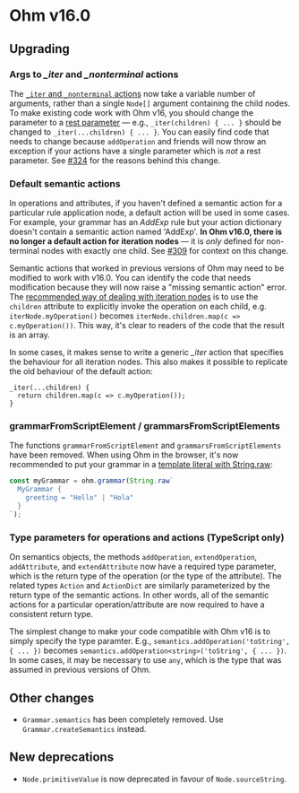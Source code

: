 # Ohm v16.0

## Upgrading

### Args to _\_iter_ and _\_nonterminal_ actions

<!-- https://ohmjs.org/d/ati -->

The [`_iter` and `_nonterminal` actions](../api-reference.md#special-actions) now take a variable number of arguments, rather than a single `Node[]` argument containing the child nodes. To make existing code work with Ohm v16, you should change the parameter to a [rest parameter](https://developer.mozilla.org/en-US/docs/Web/JavaScript/Reference/Functions/rest_parameters) — e.g., `_iter(children) { ... }` should be changed to `_iter(...children) { ... }`. You can easily find code that needs to change because `addOperation` and friends will now throw an exception if your actions have a single parameter which is _not_ a rest parameter. See [#324](https://github.com/harc/ohm/issues/324) for the reasons behind this change.

### Default semantic actions

<!-- https://ohmjs.org/d/dsa -->

In operations and attributes, if you haven't defined a semantic action for a particular rule application node, a default action will be used in some cases. For example, your grammar has an _AddExp_ rule but your action dictionary doesn't contain a semantic action named 'AddExp'. **In Ohm v16.0, there is no longer a default action for iteration nodes** — it is _only_ defined for non-terminal nodes with exactly one child. See [#309](https://github.com/harc/ohm/issues/309) for context on this change.

Semantic actions that worked in previous versions of Ohm may need to be modified to work with v16.0. You can identify the code that needs modification because they will now raise a "missing semantic action" error. The [recommended way of dealing with iteration nodes](https://github.com/harc/ohm/blob/main/doc/patterns-and-pitfalls.md#iteration-nodes) is to use the `children` attribute to explicitly invoke the operation on each child, e.g. `iterNode.myOperation()` becomes `iterNode.children.map(c => c.myOperation())`. This way, it's clear to readers of the code that the result is an array.

In some cases, it makes sense to write a generic _\_iter_ action that specifies the behaviour for all iteration nodes. This also makes it possible to replicate the old behaviour of the default action:

```
_iter(...children) {
  return children.map(c => c.myOperation());
}
```

### grammarFromScriptElement / grammarsFromScriptElements

<!-- https://ohmjs.org/d/gfs -->

The functions `grammarFromScriptElement` and `grammarsFromScriptElements` have been removed. When using Ohm in the browser, it's now recommended to put your grammar in a [template literal with String.raw](https://developer.mozilla.org/en-US/docs/Web/JavaScript/Reference/Global_Objects/String/raw):

```js
const myGrammar = ohm.grammar(String.raw`
  MyGrammar {
    greeting = "Hello" | "Hola"
  }
`);
```

### Type parameters for operations and actions (TypeScript only)

On semantics objects, the methods `addOperation`, `extendOperation`, `addAttribute`, and `extendAttribute` now have a required type parameter, which is the return type of the operation (or the type of the attribute). The related types `Action` and `ActionDict` are similarly parameterized by the return type of the semantic actions. In other words, all of the semantic actions for a particular operation/attribute are now required to have a consistent return type.

The simplest change to make your code compatible with Ohm v16 is to simply specify the type paramter. E.g., `semantics.addOperation('toString', { ... })` becomes `semantics.addOperation<string>('toString', { ... })`. In some cases, it may be necessary to use `any`, which is the type that was assumed in previous versions of Ohm.

## Other changes

- `Grammar.semantics` has been completely removed. Use `Grammar.createSemantics` instead.

## New deprecations

- `Node.primitiveValue` is now deprecated in favour of `Node.sourceString`.
